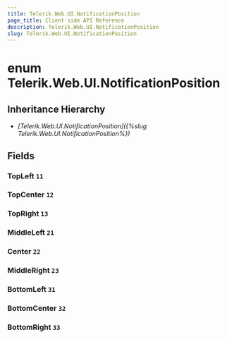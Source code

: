 ```yaml
---
title: Telerik.Web.UI.NotificationPosition
page_title: Client-side API Reference
description: Telerik.Web.UI.NotificationPosition
slug: Telerik.Web.UI.NotificationPosition
---
```


# enum Telerik.Web.UI.NotificationPosition

## Inheritance Hierarchy

* *[Telerik.Web.UI.NotificationPosition]({%slug Telerik.Web.UI.NotificationPosition%})*

## Fields

### TopLeft `11`

### TopCenter `12`

### TopRight `13`

### MiddleLeft `21`

### Center `22`

### MiddleRight `23`

### BottomLeft `31`

### BottomCenter `32`

### BottomRight `33`


